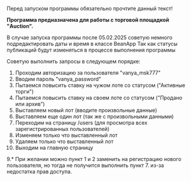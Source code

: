 Перед запуском программы обязательно прочтите данный текст!


**Программа предназначена для работы с торговой площадкой "Auction".**

В случае запуска программы после 05.02.2025 советую немного подредактировать даты и время в классе BeanApp
Так как статусы публикаций будут изменяться в процессе выполнения программы

Советую выполнить запросы в следующем порядке:

1. Проходим авторизацию за пользователя "vanya_msk777"
2. Вводим пароль "vanya_password"
3. Пытаемся повысить ставку на чужом лоте со статусом ("Активные торги")
4. Пытаемся повысить ставку на своем лоте со статусом ("Продано или архив")
5. Выставляем новый лот (вводите произвольные данные)
6. Выставляем еще один лот (так же с произвольными данными)
7. Переходим на страницу /users (для просмотра всех зарегистрированных пользователей)
6. Изменяем только что выставленный лот
7. Удаляем только что выставленный лот
8. Выходим на главную страницу

9.* При желании можно пункт 1 и 2 заменить на регистрацию нового пользователя,
но тогда не получится выполнить пункт 7. из-за недостатка прав доступа.
